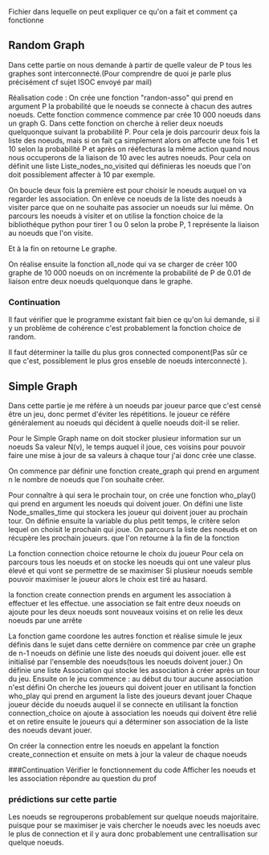 Fichier dans lequelle on peut expliquer ce qu'on a fait et comment ça fonctionne

## Random Graph
Dans cette partie on nous demande à partir de quelle valeur de P tous les graphes sont interconnecté.(Pour comprendre de quoi je parle plus précisément cf sujet ISOC envoyé par mail)

Réalisation code : 
On crée une fonction "randon-asso" qui prend en argument P la probabilité que le noeuds se connecte à chacun des autres  noeuds. 
Cette fonction commence commence par crée 10 000 noeuds dans un graph G. 
Dans cette fonction on cherche à relier deux noeuds quelquonque suivant la probabilité P. Pour cela je dois parcourir deux fois la liste des noeuds, mais si on fait ça simplement alors on affecte une fois 1 et 10 selon la probabilité P et après on rééfecturas la même action quand nous nous occuperons de la liaison de 10 avec les autres noeuds.
Pour cela on définit une liste Liste_nodes_no_visited qui définieras les noeuds que l'on doit possiblement affecter à 10 par exemple. 

On boucle deux fois la première est pour choisir le noeuds auquel on va regarder les association.
On enlève ce noeuds de la liste des noeuds à visiter parce que on ne souhaite pas associer un noeuds sur lui même.
On parcours les noeuds à visiter et on utilise la fonction choice de la bibliothéque python pour tirer 1 ou 0 selon la probe P, 1 représente la liaison au noeuds que l'on visite.

Et à la fin on retourne Le graphe.

On réalise ensuite la fonction all_node qui va se charger de créer 100 graphe de 10 000 noeuds on on incrémente la probabilité de P de 0.01 de liaison entre deux noeuds quelquonque dans le graphe.

### Continuation
Il faut vérifier que le programme existant fait bien ce qu'on lui demande, si il y un problème de cohérence c'est probablement la fonction choice de random.

Il faut déterminer la taille du plus gros connected component(Pas sûr ce que c'est, possiblement le plus gros enseble de noeuds interconnecté ).

## Simple Graph
Dans cette partie je me référe à un noeuds par joueur parce que c'est censé être un jeu, donc permet d'éviter les répétitions. le joueur ce référe généralement au noeuds qui décident à quelle noeuds doit-il se relier.

Pour le Simple Graph name on doit stocker plusieur information sur un noeuds Sa valeur N(v), le temps auquel il joue, ces voisins pour pouvoir faire une mise à jour de sa valeurs à chaque tour j'ai donc crée une classe.

On commence par définir une fonction create_graph qui prend en argument n le nombre de noeuds que l'on souhaite créer.

Pour connaître à qui sera le prochain tour, on crée une fonction who_play() qui prend en argument les noeuds qui doivent jouer. 
On défini une liste Node_smalles_time qui stockera les joueur qui doivent jouer au prochain tour. On définie ensuite la variable du plus petit temps, le critère selon lequel on choisit le prochain qui joue.
On parcours la liste des noeuds et on récupère les prochain joueurs. que l'on retourne à la fin de la fonction

La fonction connection choice retourne le choix du joueur
Pour cela on parcours tous les noeuds et on stocke les noeuds qui ont une valeur plus élevé et qui vont se permettre de se maximiser
Si plusieur noeuds semble pouvoir maximiser le joueur alors le choix est tiré au hasard.

la fonction create connection prends en argument les association à effectuer et les effectue.
une association se fait entre deux noeuds
on ajoute pour les deux noeuds sont nouveaux voisins 
et on relie les deux noeuds par une arrête

La fonction game coordone les autres fonction et réalise simule le jeux définis dans le sujet
dans cette dernière on commence par crée un graphe de n-1 noeuds
on définie une liste des noeuds qui doivent jouer. elle est initialisé par l'ensemble des noeuds(tous les noeuds doivent jouer.)
On définie une liste Association qui stocke les association à créer après un tour du jeu.
Ensuite on le jeu commence : 
au début du tour aucune association n'est défini
On cherche les joueurs qui doivent jouer en utilisant la fonction who_play qui prend en argument la liste des joueurs devant jouer
Chaque joueur décide du noeuds auquel il se connecte en utilisant la fonction connection_choice
on ajoute à association les noeuds qui doivent être relié
et on retire ensuite le joueurs qui a déterminer son association de la liste des noeuds devant jouer.

On créer la connection entre les noeuds en appelant la fonction create_connection
et ensuite on mets à jour la valeur de chaque noeuds

###Continuation
Vérifier le fonctionnement du code
Afficher les noeuds et les association
répondre au question du prof

### prédictions sur cette partie
Les noeuds se regrouperons probablement sur quelque noeuds majoritaire. puisque pour se maximiser je vais chercher le noeuds avec les noeuds avec le plus de connection et il y aura donc probablement une centrallisation sur quelque noeuds.
